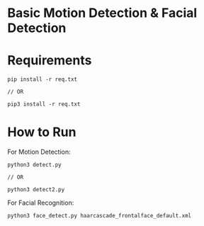 # Basic Motion Detection & Facial Detection

# Requirements
```
pip install -r req.txt

// OR 
 
pip3 install -r req.txt
```

# How to Run 

For Motion Detection:
```
python3 detect.py

// OR

python3 detect2.py
```

For Facial Recognition:
```
python3 face_detect.py haarcascade_frontalface_default.xml
```
